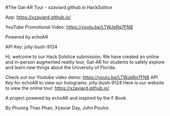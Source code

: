 #The Gat-AR Tour - xzaviard.github.io
HackSoltice

App: https://xzaviard.github.io/

YouTube Promotional Video: https://youtu.be/LTWJeRq7FN8

Powered by echoAR

API Key: jolly-bush-9124

Hi, welcome to our Hack Solstice submission. We have created an online and in-person augmented reality tour, Gat-AR for students to safely explore and learn new things about the University of Florida.

Check out our Youtube video demo: https://youtu.be/LTWJeRq7FN8 
API Key for echoAR to view our holograms: jolly-bush-9124 
Here is our website to view the online tour: https://xzaviard.github.io/

A project powered by echoAR and inspired by the F Book. 

By Phuong Thao Phan, Xzaviar Day, John Poulos
